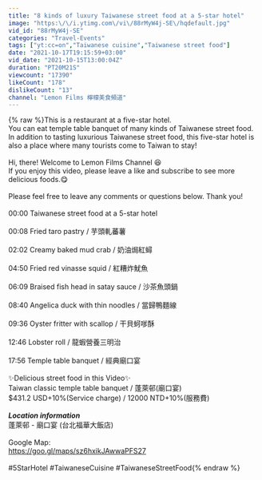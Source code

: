 ```yaml
---
title: "8 kinds of luxury Taiwanese street food at a 5-star hotel"
image: "https:\/\/i.ytimg.com\/vi\/88rMyW4j-SE\/hqdefault.jpg"
vid_id: "88rMyW4j-SE"
categories: "Travel-Events"
tags: ["yt:cc=on","Taiwanese cuisine","Taiwanese street food"]
date: "2021-10-17T19:15:59+03:00"
vid_date: "2021-10-15T13:00:04Z"
duration: "PT20M21S"
viewcount: "17390"
likeCount: "178"
dislikeCount: "13"
channel: "Lemon Films 檸檬美食頻道"
---
```

{% raw %}This is a restaurant at a five-star hotel.<br />You can eat temple table banquet of many kinds of Taiwanese street food.<br />In addition to tasting luxurious Taiwanese street food, this five-star hotel is also a place where many tourists come to Taiwan to stay!<br /><br />Hi, there! Welcome to Lemon Films Channel 😆<br />If you enjoy this video, please leave a like and subscribe to see more delicious foods.😋<br /><br />Please feel free to leave any comments or questions below. Thank you!<br /><br />00:00 Taiwanese street food at a 5-star hotel<br /><br />00:08 Fried taro pastry / 芋頭軋蕃薯<br /><br />02:02 Creamy baked mud crab / 奶油焗紅蟳<br /><br />04:50 Fried red vinasse squid / 紅糟炸魷魚<br /><br />06:09 Braised fish head in satay sauce / 沙茶魚頭鍋<br /><br />08:40 Angelica duck with thin noodles / 當歸鴨麵線<br /><br />09:36 Oyster fritter with scallop / 干貝蚵嗲酥<br /><br />12:46 Lobster roll / 龍蝦營養三明治<br /><br />17:56 Temple table banquet / 經典廟口宴<br /><br />✨Delicious street food in this Video✨<br />Taiwan classic temple table banquet / 蓬萊邨(廟口宴)<br />$431.2 USD+10%(Service charge) / 12000 NTD+10%(服務費)<br /><br />***Location information***<br />蓬萊邨 - 廟口宴 (台北福華大飯店)<br /><br />Google Map:<br /><a rel="nofollow" target="blank" href="https://goo.gl/maps/sz6hxikJAwwaPFS27">https://goo.gl/maps/sz6hxikJAwwaPFS27</a><br /><br />#5StarHotel #TaiwaneseCuisine #TaiwaneseStreetFood{% endraw %}
